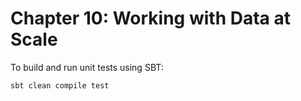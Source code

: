 Chapter 10: Working with Data at Scale
======================================
To build and run unit tests using SBT:

`sbt clean compile test`
